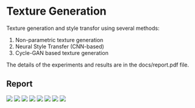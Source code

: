 # Texture Generation
Texture generation and style transfor using several methods:
1. Non-parametric texture generation
2. Neural Style Transfer (CNN-based)
3. Cycle-GAN based texture generation

The details of the experiments and results are in the docs/report.pdf file.

## Report
![](imgs/report-1.jpg)
![](imgs/report-2.jpg)
![](imgs/report-3.jpg)
![](imgs/report-4.jpg)
![](imgs/report-5.jpg)
![](imgs/report-6.jpg)
![](imgs/report-7.jpg)
![](imgs/report-8.jpg)
